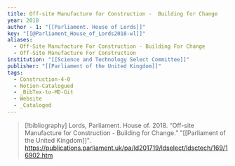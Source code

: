 ```yaml
---
title: Off-site Manufacture for Construction -  Building for Change
year: 2018
author - 1: "[[Parliament. House of Lords]]"
key: "[[@Parliament_House_of_Lords2018-wl]]"
aliases:
  - Off-Site Manufacture For Construction - Building For Change
  - Off-Site Manufacture For Construction
institution: "[[Science and Technology Select Committee]]"
publisher: "[[Parliament of the United Kingdom]]"
tags:
  - Construction-4-0
  - Notion-Catalogued
  - _BibTex-to-MD-Git
  - Website
  - _Cataloged
---
```


> [!bibliography]
> Lords, Parliament. House of. 2018. “Off-site Manufacture for Construction -  Building for Change.” "[[Parliament of the United Kingdom]]". https://publications.parliament.uk/pa/ld201719/ldselect/ldsctech/169/16902.htm